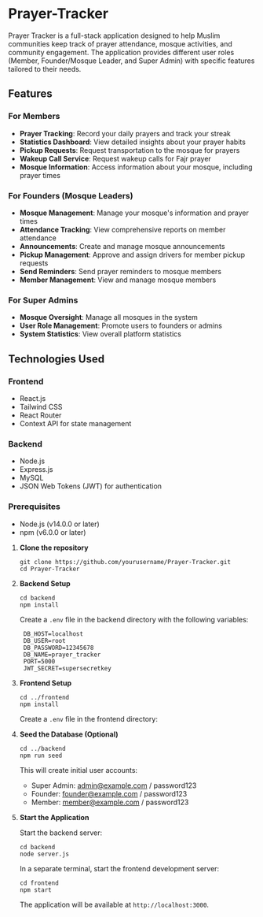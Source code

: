 # Prayer-Tracker

Prayer Tracker is a full-stack application designed to help Muslim communities keep track of prayer attendance, mosque activities, and community engagement. The application provides different user roles (Member, Founder/Mosque Leader, and Super Admin) with specific features tailored to their needs.

## Features

### For Members

- **Prayer Tracking**: Record your daily prayers and track your streak
- **Statistics Dashboard**: View detailed insights about your prayer habits
- **Pickup Requests**: Request transportation to the mosque for prayers
- **Wakeup Call Service**: Request wakeup calls for Fajr prayer
- **Mosque Information**: Access information about your mosque, including prayer times

### For Founders (Mosque Leaders)

- **Mosque Management**: Manage your mosque's information and prayer times
- **Attendance Tracking**: View comprehensive reports on member attendance
- **Announcements**: Create and manage mosque announcements
- **Pickup Management**: Approve and assign drivers for member pickup requests
- **Send Reminders**: Send prayer reminders to mosque members
- **Member Management**: View and manage mosque members

### For Super Admins

- **Mosque Oversight**: Manage all mosques in the system
- **User Role Management**: Promote users to founders or admins
- **System Statistics**: View overall platform statistics

## Technologies Used

### Frontend

- React.js
- Tailwind CSS
- React Router
- Context API for state management

### Backend

- Node.js
- Express.js
- MySQL
- JSON Web Tokens (JWT) for authentication

### Prerequisites

- Node.js (v14.0.0 or later)
- npm (v6.0.0 or later)

1. **Clone the repository**

   ```
   git clone https://github.com/yourusername/Prayer-Tracker.git
   cd Prayer-Tracker
   ```

2. **Backend Setup**

   ```
   cd backend
   npm install
   ```

   Create a `.env` file in the backend directory with the following variables:

   ```
    DB_HOST=localhost
    DB_USER=root
    DB_PASSWORD=12345678
    DB_NAME=prayer_tracker
    PORT=5000
    JWT_SECRET=supersecretkey
   ```

3. **Frontend Setup**

   ```
   cd ../frontend
   npm install
   ```

   Create a `.env` file in the frontend directory:

4. **Seed the Database (Optional)**

   ```
   cd ../backend
   npm run seed
   ```

   This will create initial user accounts:

   - Super Admin: admin@example.com / password123
   - Founder: founder@example.com / password123
   - Member: member@example.com / password123

5. **Start the Application**

   Start the backend server:

   ```
   cd backend
   node server.js
   ```

   In a separate terminal, start the frontend development server:

   ```
   cd frontend
   npm start
   ```

   The application will be available at `http://localhost:3000`.
